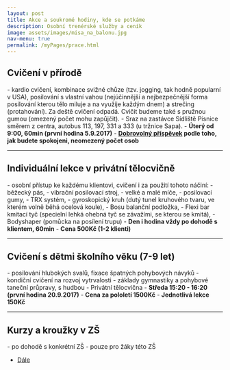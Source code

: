 ```yaml
---
layout: post
title: Akce a soukromé hodiny, kde se potkáme
description: Osobní trenérské služby a ceník
image: assets/images/misa_na_balonu.jpg
nav-menu: true
permalink: /myPages/prace.html
---
```


<h2>Cvičení v přírodě</h2>
- kardio cvičení, kombinace svižné chůze (tzv. jogging, tak hodně popularní v USA), posilování s vlastní vahou (nejúčinnější a nejbezpečnější forma posilování kterou tělo miluje a na využije každým dnem) a strečing (protahování). Za deště cvičení odpadá. Cvičit budeme také s pružnou gumou (omezený počet mohu zapůjčit).
- Sraz na zastávce Sídliště Písnice směrem z centra, autobus 113, 197, 331 a 333 (u tržnice Sapa).
- <b>Úterý od 9:00, 60min (první hodina 5.9.2017)</b>
- <b><u>Dobrovolný příspěvek</u> podle toho, jak budete spokojeni, neomezený počet osob</b>
<hr />
<h2>Individuální lekce v privátní tělocvičně</h2>
- osobní přístup ke každému klientovi, cvičení i za použití tohoto náčiní:
- běžecký pás,
- vibrační posilovací stroj,
- velké a malé míče,
- posilovací gumy,
- TRX systém,
- gyroskopický kruh (dutý tunel kruhového tvaru, ve kterém volně běhá ocelová koule),
- Bosu balanční podložka,
- Flexi bar kmitací tyč (specielní lehká ohebná tyč se závažími, se kterou se kmitá),
- Bodyshaper (pomůcka na posílení trupu)
- <b>Den i hodina vždy po dohodě s klientem, 60min</b>
- <b>Cena 500Kč (1-2 klienti)</b>
<hr />
<h2>Cvičení s dětmi školního věku (7-9 let)</h2>
- posilování hlubokých svalů, fixace špatných pohybových návyků
- kondiční cvičení na rozvoj vytrvalosti
- základy gymnastiky a pohybové taneční průpravy, s hudbou
- Privátní tělocvična
- <b>Středa 15:20 - 16:20 (první hodina 20.9.2017)</b>
- <b>Cena za pololetí 1500Kč</b>
- <b>Jednotlivá lekce 150Kč</b>
<hr />

<h2>Kurzy a kroužky v ZŠ</h2>
- po dohodě s konkrétní ZŠ
- pouze pro žáky této ZŠ
<br>


<ul class="actions">
    <li><a href="javascript:history.go(-1)" class="button next">Dále</a></li>
</ul>
